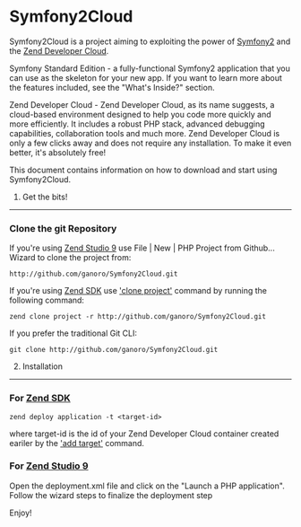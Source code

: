 Symfony2Cloud 
=============

Symfony2Cloud is a project aiming to exploiting the power of 
[Symfony2](http://symfony.com/doc/current/book/installation.html) and 
the [Zend Developer Cloud](http://my.phpcloud.com).

Symfony Standard Edition - a fully-functional Symfony2 application that you 
can use as the skeleton for your new app. If you want to learn more about 
the features included, see the "What's Inside?" section.

Zend Developer Cloud - Zend Developer Cloud, as its name suggests, a 
cloud-based environment designed to help you code more quickly and more 
efficiently. It includes a robust PHP stack, advanced debugging capabilities, 
collaboration tools and much more. Zend Developer Cloud is only a few clicks 
away and does not require any installation. To make it even better, 
it's absolutely free!

This document contains information on how to download and start using Symfony2Cloud.

1) Get the bits!
----------------

### Clone the git Repository


If you're using [Zend Studio 9](http://zend.com/studio/) use File | New | PHP Project from Github...
Wizard to clone the project from:

	http://github.com/ganoro/Symfony2Cloud.git

If you're using [Zend SDK](http://code.google.com/p/zend-sdk/) use 
['clone project'](http://code.google.com/p/zend-sdk/wiki/ManagingProjects#Clone_Project) command 
by running the following command:

	zend clone project -r http://github.com/ganoro/Symfony2Cloud.git

If you prefer the traditional Git CLI:

    git clone http://github.com/ganoro/Symfony2Cloud.git

2) Installation
---------------

### For [Zend SDK](http://code.google.com/p/zend-sdk/)

	zend deploy application -t <target-id>

where target-id is the id of your Zend Developer Cloud container created eariler 
by the ['add target'](http://code.google.com/p/zend-sdk/wiki/ManagingTargets#Adding_a_Target) command. 

### For [Zend Studio 9](http://zend.com/studio)

Open the deployment.xml file and click on the "Launch a PHP application".
Follow the wizard steps to finalize the deployment step

Enjoy!
